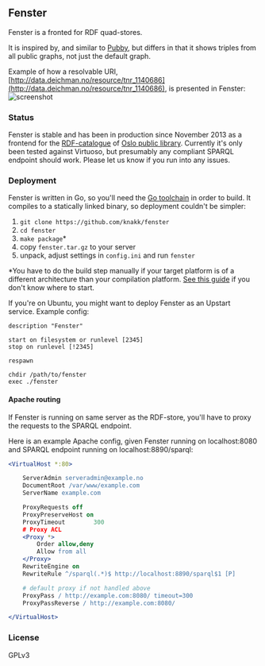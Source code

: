 ## Fenster
Fenster is a fronted for RDF quad-stores.

It is inspired by, and similar to [Pubby](http://wifo5-03.informatik.uni-mannheim.de/pubby/), but differs in that it shows triples from all public graphs, not just the default graph.

Example of how a resolvable URI, [http://data.deichman.no/resource/tnr_1140686](http://data.deichman.no/resource/tnr_1140686), is presented in Fenster:
![screenshot](https://dl.dropboxusercontent.com/u/27551242/azur.png)

### Status
Fenster is stable and has been in production since November 2013 as a frontend for the [RDF-catalogue](http://data.deichman.no) of [Oslo public library](http://www.deichman.no). Currently it's only been tested against Virtuoso, but presumably any compliant SPARQL endpoint should work. Please let us know if you run into any issues.

### Deployment
Fenster is written in Go, so you'll need the [Go toolchain](http://golang.org/doc/install) in order to build. It compiles to a statically linked binary, so deployment couldn't be simpler:

1. `git clone https://github.com/knakk/fenster`
2. `cd fenster`
3. `make package`*
4. copy `fenster.tar.gz` to your server
5. unpack, adjust settings in `config.ini` and run `fenster`

*You have to do the build step manually if your target platform is of a different architecture than your compilation platform.
[See this guide](http://dave.cheney.net/2012/09/08/an-introduction-to-cross-compilation-with-go) if you don't know where to start.

If you're on Ubuntu, you might want to deploy Fenster as an Upstart service. Example config:
```upstart
description "Fenster"

start on filesystem or runlevel [2345]
stop on runlevel [!2345]

respawn

chdir /path/to/fenster
exec ./fenster
```

#### Apache routing
If Fenster is running on same server as the RDF-store, you'll have to proxy the requests to the SPARQL endpoint.

Here is an example Apache config, given Fenster running on localhost:8080 and SPARQL endpoint running on localhost:8890/sparql:

```apache
<VirtualHost *:80>

    ServerAdmin serveradmin@example.no
    DocumentRoot /var/www/example.com
    ServerName example.com

    ProxyRequests off
    ProxyPreserveHost on
    ProxyTimeout        300
    # Proxy ACL
    <Proxy *>
        Order allow,deny
        Allow from all
    </Proxy>
    RewriteEngine on
    RewriteRule ^/sparql(.*)$ http://localhost:8890/sparql$1 [P]

    # default proxy if not handled above
    ProxyPass / http://example.com:8080/ timeout=300
    ProxyPassReverse / http://example.com:8080/

</VirtualHost>
```


### License
GPLv3
